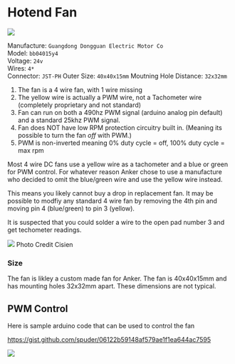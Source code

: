 # Hotend Fan

![](https://user-images.githubusercontent.com/242382/227745308-f34a1ea8-7dc7-4f1d-949e-ccab0c5ac17a.png)

Manufacture: `Guangdong Dongguan Electric Motor Co`  
Model: `bb04015y4`  
Voltage: `24v`  
Wires: `4*`  
Connector: `JST-PH`
Outer Size: `40x40x15mm`
Moutning Hole Distance: `32x32mm`


1. The fan is a 4 wire fan, with 1 wire missing
2. The yellow wire is actually a PWM wire, not a Tachometer wire (completely proprietary and not standard)
3. Fan can run on both a 490hz PWM signal (arduino analog pin default) and a standard 25khz PWM signal. 
4. Fan does NOT have low RPM protection circuitry built in. (Meaning its possible to turn the fan _off_ with PWM.)
5. PWM is non-inverted meaning 0% duty cycle = off, 100% duty cycle = max rpm


Most 4 wire DC fans use a yellow wire as a tachometer and a blue or green for PWM control. For whatever reason Anker chose to use a manufacture who decided to omit the blue/green wire and use the yellow wire instead. 

This means you likely cannot buy a drop in replacement fan. It may be possible to modfiy any standard 4 wire fan by removing the 4th pin and moving pin 4 (blue/green) to pin 3 (yellow). 


It is suspected that you could solder a wire to the open pad number 3 and get techometer readings. 


![](https://user-images.githubusercontent.com/242382/227745812-547f4ba0-86cc-48eb-a090-1afa482aebb5.png) Photo Credit Cisien


### Size

The fan is likley a custom made fan for Anker. The fan is 40x40x15mm and has mounting holes 32x32mm apart. These dimensions are not typical.

## PWM Control

Here is sample arduino code that can be used to control the fan

https://gist.github.com/spuder/06122b59148af579ae1f1ea644ac7595

![](https://user-images.githubusercontent.com/242382/227745246-be13c852-2589-4b57-bca2-d9821cebf20c.png)